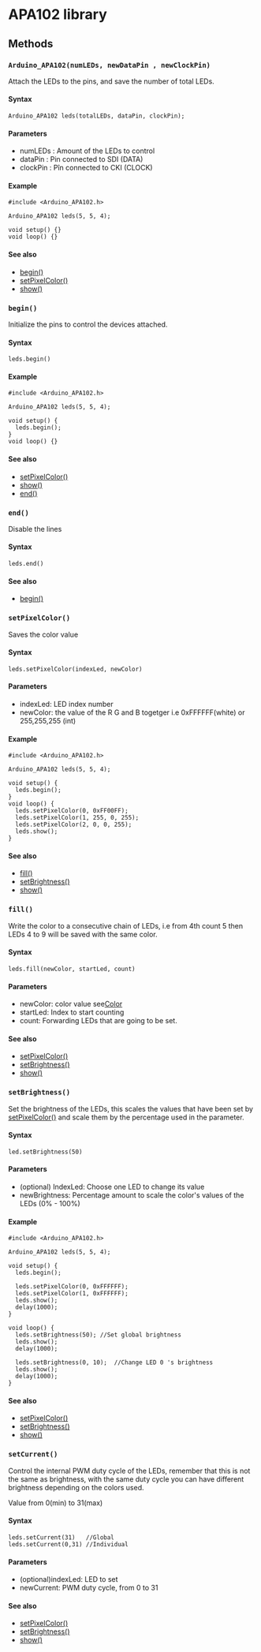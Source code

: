# APA102 library

## Methods

### `Arduino_APA102(numLEDs, newDataPin , newClockPin)`

Attach the LEDs to the pins, and save the number of total LEDs.

#### Syntax

```
Arduino_APA102 leds(totalLEDs, dataPin, clockPin);
```

#### Parameters

* numLEDs : Amount of the LEDs to control
* dataPin : Pin connected to SDI (DATA)
* clockPin : Pîn connected to CKI (CLOCK)


#### Example

```
#include <Arduino_APA102.h> 

Arduino_APA102 leds(5, 5, 4);

void setup() {} 
void loop() {} 
```

#### See also

* [begin()](#attached)
* [setPixelColor()](#setPixelColor)
* [show()](#show)

### `begin()`

Initialize the pins to control the devices attached.

#### Syntax

```
leds.begin()
```

#### Example

```
#include <Arduino_APA102.h> 

Arduino_APA102 leds(5, 5, 4);

void setup() {
  leds.begin();
} 
void loop() {} 
```
#### See also

* [setPixelColor()](#setPixelColor)
* [show()](#show)
* [end()](#end)

### `end()`

Disable the lines

#### Syntax

```
leds.end()
```

#### See also

* [begin()](#setPixelColor)


### `setPixelColor()`

Saves the color value 

#### Syntax

````
leds.setPixelColor(indexLed, newColor)
````

#### Parameters

* indexLed: LED index number
* newColor: the value of the R G and B togetger i.e 0xFFFFFF(white) or 255,255,255 (int)

#### Example

```
#include <Arduino_APA102.h> 

Arduino_APA102 leds(5, 5, 4);

void setup() {
  leds.begin();
} 
void loop() {
  leds.setPixelColor(0, 0xFF00FF);
  leds.setPixelColor(1, 255, 0, 255);
  leds.setPixelColor(2, 0, 0, 255);
  leds.show();
} 
```

#### See also

* [fill()](#fill)
* [setBrightness()](#setBrightness)
* [show()](#show)


### `fill()`

Write the color to a consecutive chain of LEDs, i.e from 4th count 5 then LEDs 4 to 9 will be saved with the same color.

#### Syntax

````
leds.fill(newColor, startLed, count)
````

#### Parameters

* newColor: color value see[Color](#Color)
* startLed: Index to start counting
* count: Forwarding LEDs that are going to be set.

#### See also

* [setPixelColor()](#setPixelColor)
* [setBrightness()](#show)
* [show()](#show)

### `setBrightness()`

Set the brightness of the LEDs, this scales the values that have been set by [setPixelColor()](#setPixelColor) and scale them by the percentage used in the parameter.

#### Syntax

```
led.setBrightness(50)
```

#### Parameters

* (optional) IndexLed: Choose one LED to change its value
* newBrightness: Percentage amount to scale the color's values of the LEDs (0% - 100%)


#### Example

```
#include <Arduino_APA102.h> 

Arduino_APA102 leds(5, 5, 4);

void setup() {
  leds.begin();

  leds.setPixelColor(0, 0xFFFFFF);
  leds.setPixelColor(1, 0xFFFFFF);
  leds.show();
  delay(1000);
} 

void loop() {
  leds.setBrightness(50); //Set global brightness
  leds.show();
  delay(1000);

  leds.setBrightness(0, 10);  //Change LED 0 's brightness
  leds.show();
  delay(1000);
} 
```

#### See also

* [setPixelColor()](#setPixelColor)
* [setBrightness()](#show)
* [show()](#show)

### `setCurrent()`

Control the internal PWM duty cycle of the LEDs, remember that this is not the same as brightness, with the same duty cycle you can have different brightness depending on the colors used.

Value from 0(min) to 31(max)

#### Syntax

```
leds.setCurrent(31)   //Global
leds.setCurrent(0,31) //Individual
```

#### Parameters
* (optional)indexLed: LED to set
* newCurrent: PWM duty cycle, from 0 to 31

#### See also

* [setPixelColor()](#setPixelColor)
* [setBrightness()](#show)
* [show()](#show)
